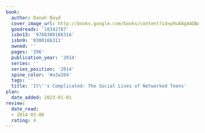 ```yaml
---
book:
  author: Danah Boyd
  cover_image_url: http://books.google.com/books/content?id=p9u8AgAAQBAJ&printsec=frontcover&img=1&zoom=1&edge=curl&source=gbs_api
  goodreads: '18342787'
  isbn13: '9780300166316'
  isbn9: '0300166311'
  owned: ''
  pages: '296'
  publication_year: '2014'
  series: ''
  series_position: '2014'
  spine_color: '#a3a284'
  tags: ''
  title: 'It\''s Complicated: The Social Lives of Networked Teens'
plan:
  date_added: 2023-01-01
review:
  date_read:
  - 2014-03-08
  rating: 4
---
```

